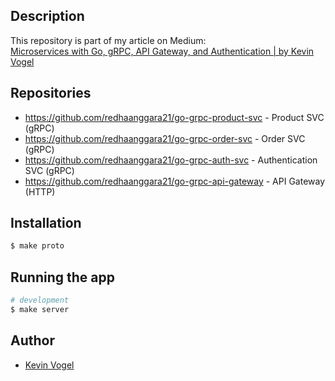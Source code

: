 ## Description

This repository is part of my article on Medium:  
[Microservices with Go, gRPC, API Gateway, and Authentication | by Kevin Vogel](https://levelup.gitconnected.com/microservices-with-go-grpc-api-gateway-and-authentication-part-1-2-393ad9fc9d30)

## Repositories

- https://github.com/redhaanggara21/go-grpc-product-svc - Product SVC (gRPC)
- https://github.com/redhaanggara21/go-grpc-order-svc - Order SVC (gRPC)
- https://github.com/redhaanggara21/go-grpc-auth-svc - Authentication SVC (gRPC)
- https://github.com/redhaanggara21/go-grpc-api-gateway - API Gateway (HTTP)

## Installation

```bash
$ make proto
```

## Running the app

```bash
# development
$ make server
```

## Author

- [Kevin Vogel](https://medium.com/@hellokevinvogel)
